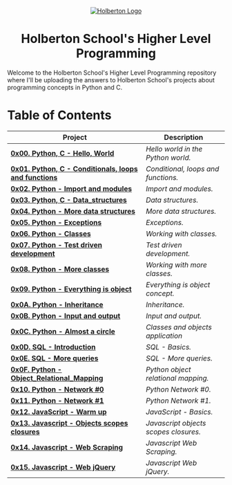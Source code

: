 <div align="center">
  <a href="https://www.holbertonschool.com/">
    <img src="https://www.holbertonschool.com/holberton-logo.png" alt="Holberton Logo"  target="_blank">
  </a>
</div>


<h1 align="center"> Holberton School's Higher Level Programming </h1> 
Welcome to the Holberton School's Higher Level Programming repository where I'll be uploading the answers to Holberton School's projects about programming concepts in Python and C.

# Table of Contents

| **Project**                                                                                      | **Description**                                 |
|--------------------------------------------------------------------------------------------------|-------------------------------------------------|
| **[0x00. Python, C - Hello, World](./0x00-python-hello_world)**                                  | *Hello world in the Python world.*              |
| **[0x01. Python, C - Conditionals, loops and functions](./0x01-python-if_else_loops_functions)** | *Conditional, loops and functions.*             |
| **[0x02. Python - Import and modules](./0x02-python-import_modules)**                            | *Import and modules.*                           |
| **[0x03. Python, C - Data_structures](./0x03-python-data_structures)**                           | *Data structures.*                              |
| **[0x04. Python - More data structures](./0x04-python-more_data_structures)**                    | *More data structures.*                         |
| **[0x05. Python - Exceptions](./0x05-python-exceptions)**                                        | *Exceptions.*                                   |
| **[0x06. Python - Classes](./0x06-python-classes)**                                              | *Working with classes.*                         |
| **[0x07. Python - Test driven development](./0x07-python-test_driven_development)**              | *Test driven development.*                      |
| **[0x08. Python - More classes](./0x08-python-more_classess)**                                   | *Working with more classes.*                    |
| **[0x09. Python - Everything is object](./0x09-python-everything_is_object)**                    | *Everything is object concept.*                 |
| **[0x0A. Python - Inheritance](./0x0A-python-inheritance)**                                      | *Inheritance.*                                  |
| **[0x0B. Python - Input and output](./0x0B-python-input_output)**                                | *Input and output.*                             |
| **[0x0C. Python - Almost a circle](./0x0C-python-almost_a_circle)**                              | *Classes and objects application*               |
| **[0x0D. SQL - Introduction](./0x0D-SQL_introduction)**                                          | *SQL - Basics.*                                 |
| **[0x0E. SQL - More queries](./0x0E-SQL_more_queries)**                                          | *SQL - More queries.*                           |
| **[0x0F. Python - Object_Relational_Mapping](./0x0F-python-object_relational_mapping)**          | *Python object relational mapping.*             |
| **[0x10. Python - Network #0](./0x10-python-network_0)**                                         | *Python Network #0.*                            |
| **[0x11. Python - Network #1](./0x11-python-network_1)**                                         | *Python Network #1.*                            |
| **[0x12. JavaScript - Warm up](./0x12-javascript-warm_up)**                                      | *JavaScript - Basics.*                          |
| **[0x13. Javascript - Objects scopes closures](./0x13-javascript_objects_scopes_closures)**      | *Javascript objects scopes closures.*           |
| **[0x14. Javascript - Web Scraping](./0x14-javascript-web_scraping)**                            | *Javascript Web Scraping.*                      |
| **[0x15. Javascript - Web jQuery](./0x15-javascript-web_jquery)**                                | *Javascript Web jQuery.*                        |
